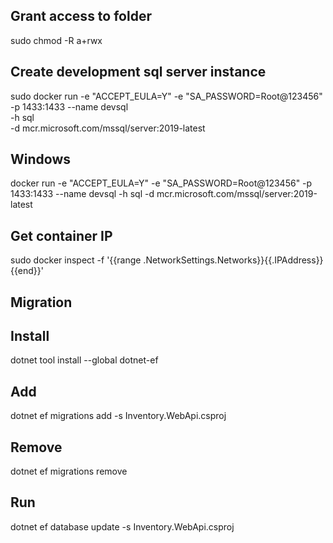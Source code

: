 Grant access to folder
----------------------
sudo chmod -R a+rwx <target folder>

Create development sql server instance
--------------------------------------
sudo docker run -e "ACCEPT_EULA=Y" -e "SA_PASSWORD=Root@123456" \
   -p 1433:1433 --name devsql \
   -h sql \
   -d mcr.microsoft.com/mssql/server:2019-latest
   
Windows
------------------------------------------
docker run -e "ACCEPT_EULA=Y" -e "SA_PASSWORD=Root@123456" -p 1433:1433 --name devsql -h sql -d mcr.microsoft.com/mssql/server:2019-latest

Get container IP
----------------
sudo docker inspect -f '{{range .NetworkSettings.Networks}}{{.IPAddress}}{{end}}' <container id>

Migration
---------
   Install
   -------
   dotnet tool install --global dotnet-ef
   
   Add
   ----
   dotnet ef migrations add <Name> -s Inventory.WebApi.csproj
   
   Remove
   ------
   dotnet ef migrations remove

   Run
   ---
   dotnet ef database update -s Inventory.WebApi.csproj